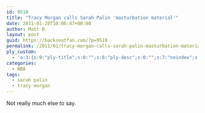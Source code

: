 ```yaml
---
id: 9518
title: "Tracy Morgan calls Sarah Palin 'masturbation material'"
date: 2011-01-28T10:06:47+00:00
author: Matt B.
layout: post
guid: https://backseatfan.com/?p=9518
permalink: /2011/01/tracy-morgan-calls-sarah-palin-masturbation-material/
ply_custom:
  - 'a:3:{s:9:"ply-title";s:0:"";s:8:"ply-desc";s:0:"";s:7:"noindex";s:0:"";}'
categories:
  - NBA
tags:
  - sarah palin
  - tracy morgan
---
```


<div class="entry">
  <p>
    Not really much else to say.<br />
  </p>
</div>
